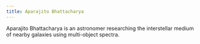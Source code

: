 ```yaml
---
title: Aparajito Bhattacharya
---
```


Aparajito Bhattacharya is an astronomer researching the interstellar medium of nearby galaxies using multi-object spectra.
